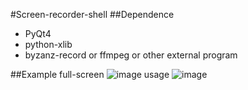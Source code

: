 #Screen-recorder-shell
##Dependence
+ PyQt4
+ python-xlib
+ byzanz-record or ffmpeg or other external program  
 
##Example
full-screen
![image](https://github.com/OuyangQianba/screen-recorder/blob/master/recorded/fullscreen.gif)
usage
![image](https://github.com/OuyangQianba/screen-recorder/blob/master/recorded/usage.gif)